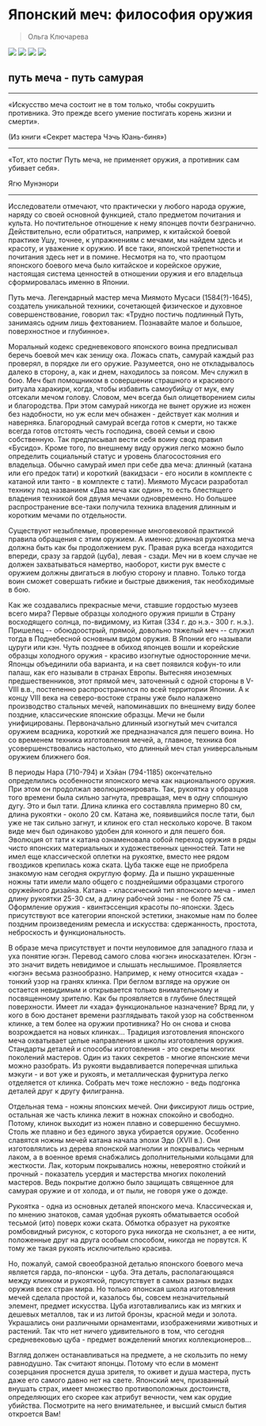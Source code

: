 # Японский меч: философия оружия

> Ольга Ключарева

![](/assets/26.jpg)
![](/assets/27.jpg)
![](/assets/28.jpg)
![](/assets/29.jpg)

## путь меча - путь самурая 

------

«Искусство меча состоит не в том только, чтобы сокрушить противника. Это прежде всего умение постигать корень жизни и смерти».  
  
(Из книги «Секрет мастера Чэчь Юань-биня»)  

-------

«Тот, кто постиг Путь меча, не применяет оружия, а противник сам убивает себя».  
    
Ягю Мунэнори  

-------

Исследователи отмечают, что практически у любого народа оружие, наряду со своей основной функцией, стало предметом почитания и культа. Но почтительное отношение к нему японцев почти безгранично. Действительно, если обратиться, например, к китайской боевой практике Ушу, точнее, к упражнениям с мечами, мы найдем здесь и красоту, и уважение к оружию. И все таки, японской трепетности и почитания здесь нет и в помине. Несмотря на то, что праотцом японского боевого меча было китайское и корейское оружие, настоящая система ценностей в отношении оружия и его владельца сформировалась именно в Японии. 

Путь меча. Легендарный мастер меча Миямото Мусаси (1584(?)-1645), создатель уникальной техники, сочетающей физическое и духовное совершенствование, говорил так: «Трудно постичь подлинный Путь, занимаясь одним лишь фехтованием. Познавайте малое и большое, поверхностное и глубинное». 

Моральный кодекс средневекового японского воина предписывал беречь боевой меч как зеницу ока. Ложась спать, самурай каждый раз проверял, в порядке ли его оружие. Разумеется, оно не откладывалось далеко в сторону, а, как и днем, находилось за поясом. Меч служил в бою. Меч был помощником в совершении страшного и красивого ритуала харакири, когда, чтобы избавить самоубийцу от мук, ему отсекали мечом голову. Словом, меч всегда был олицетворением силы и благородства. При этом самурай никогда не вынет оружие из ножен без надобности, но уж если меч обнажен - действует как молния и наверняка. Благородный самурай всегда готов к смерти, но также всегда готов отстоять честь господина, своей семьи и свою собственную. Так предписывал вести себя воину свод правил «Бусидо». Кроме того, по внешнему виду оружия легко можно было определить социальный статус и уровень благосостояния его владельца. Обычно самурай имел при себе два меча: длинный (катана или его предок тати) и короткий (вакидзаси - его носили в комплекте с катаной или танто - в комплекте с тати). Миямото Мусаси разработал технику под названием «Два меча как один», то есть блестящего владения техникой боя двумя мечами одновременно. Но большее распространение все-таки получила техника владения длинным и коротким мечами по отдельности. 

Существуют незыблемые, проверенные многовековой практикой правила обращения с этим оружием. А именно: длинная рукоятка меча должна быть как бы продолжением рук. Правая рука всегда находится впереди, сразу за гардой (цуба), левая - сзади. Меч ни в коем случае не должен захватываться намертво, наоборот, кисти рук вместе с оружием должны двигаться в любую сторону и плавно. Только тогда воин сможет совершать гибкие и быстрые движения, так необходимые в бою. 

Как же создавались прекрасные мечи, ставшие гордостью музеев всего мира? Первые образцы холодного оружия пришли в Страну восходящего солнца, по-видимому, из Китая (334 г. до н.э.- 300 г. н.э.). Пришелец -- обоюдоострый, прямой, довольно тяжелый меч -- служил тогда в Поднебесной основным видом оружия. В Японии его называли цуруги или кэн. Чуть позднее в обиход японцев вошли и корейские образцы холодного оружия - красиво изогнутые односторонние мечи. Японцы объединили оба варианта, и на свет появился кофун-то или палаш, как его называли в странах Европы. Вытесняя иноземных предшественников, этот прямой меч, заточенный с одной стороны в V-VIII в.в., постепенно распространился по всей территории Японии. А к концу VIII века на северо-востоке страны уже было налажено производство стальных мечей, напоминавших по внешнему виду более поздние, классические японские образцы. Мечи не были унифицированы. Первоначально длинный изогнутый меч считался оружием всадника, короткий же предназначался для пешего воина. Но со временем техника изготовления мечей, а, главное, техника боя усовершенствовались настолько, что длинный меч стал универсальным оружием ближнего боя. 

В периоды Нара (710-794) и Хэйан (794-1185) окончательно определились особенности японского меча как национального оружия. При этом он продолжал эволюционировать. Так, рукоятка у образцов того времени была сильно загнута, превращая, меч в одну сплошную дугу. Это и был тати. Длина клинка его составляла примерно 80 см, длина рукоятки - около 20 см. Катана же, появившийся после тати, был уже не так сильно загнут, и клинок его стал несколько короче. В таком виде меч был одинаково удобен для конного и для пешего боя. Эволюция от тати к катана ознаменовала собой переход оружия в ряды чисто японских материальных и художественных ценностей. Тати не имел еще классической оплетки на рукоятке, вместо нее рядом гвоздиков крепилась кожа ската. Цуба также еще не приобрела знакомую нам сегодня округлую форму. Да и пышно украшенные ножны тати имели мало общего с позднейшими образцами строгого оружейного дизайна. Катана - классический тип японского меча - имел длину рукоятки 25-30 см, а длину рабочей зоны - не более 75 см. Оформление оружия - квинтэссенция красоты по-японски. Здесь присутствуют все категории японской эстетики, знакомые нам по более поздним произведениям ремесла и искусства: сдержанность, простота, неброскость и функциональность. 

В образе меча присутствует и почти неуловимое для западного глаза и уха понятие югэн. Перевод самого слова «югэн» иносказателен. Югэн - это значит видеть невидимое и слышать неслышимое. Проявляется «югэн» весьма разнообразно. Например, к нему относится «хада» - тонкий узор на гранях клинка. При беглом взгляде на оружие он остается невидимым и открывается только внимательному и посвященному зрителю. Как бы проявляется в глубине блестящей поверхности. Имеет ли «хада» функциональное назначение? Вряд ли, у кого в бою достанет времени разглядывать такой узор на собственном клинке, а тем более на оружии противника? Но он снова и снова возрождается на новых клинках... Традиция изготовления японского меча охватывает целые направления и школы изготовления оружия. Стандарты деталей и способы изготовления - это секреты многих поколений мастеров. Один из таких секретов - многие японские мечи можно разобрать. Из рукояти выдавливается поперечная шпилька мэкуги - и вот уже и рукоять, и металлическая фурнитура легко отделяется от клинка. Собрать меч тоже несложно - ведь подгонка деталей друг к другу филигранна. 

Отдельная тема - ножны японских мечей. Они фиксируют лишь острие, остальная же часть клинка лежит в ножнах спокойно и свободно. Потому, клинок выходит из ножен плавно и совершенно бесшумно. Столь же плавно и без единого звука убирается оружие. Особенно славятся ножны мечей катана начала эпохи Эдо (XVII в.). Они изготовлялись из дерева японской магнолии и покрывались черным лаком, а в военное время снабжались дополнительными кольцами для жесткости. Лак, которым покрывались ножны, невероятно стойкий и прочный - показатель усердия и мастерства многих поколений мастеров. Ведь покрытие должно было защищать священное для самурая оружие и от холода, и от пыли, не говоря уже о дожде. 

Рукоятка - одна из основных деталей японского меча. Классическая и, по мнению знатоков, самая удобная рукоять обматывается особой тесьмой (ито) поверх кожи ската. Обмотка образует на рукоятке ромбовидный рисунок, с которого рука никогда не скользнет, а ее нити, положенные друг на друга особым способом, никогда не порвутся. К тому же такая рукоять исключительно красива. 

Но, пожалуй, самой своеобразной деталью японского боевого меча является гарда, по-японски - цуба. Эта деталь, располагающаяся между клинком и рукояткой, присутствует в самых разных видах оружия всех стран мира. Но только японская школа изготовления мечей сделала простой и, казалось бы, совсем незначительный элемент, предмет искусства. Цуба изготавливались как из мягких и дешевых металлов, так и из литой бронзы, красной меди и золота. Украшались они различными орнаментами, изображениями животных и растений. Так что нет ничего удивительного в том, что сегодня средневековью цуба - предмет вожделений многих коллекционеров... 

Взгляд должен останавливаться на предмете, а не скользить по нему равнодушно. Так считают японцы. Потому что если в момент созерцания проснется душа зрителя, то оживет и душа мастера, пусть даже его самого давно нет на свете. Японский меч, призванный внушать страх, имеет множество противоположных достоинств, определяющих его скорее как атрибут вечности, чем как орудие убийства. Посмотрите на него внимательнее, и высший смысл бытия откроется Вам!
